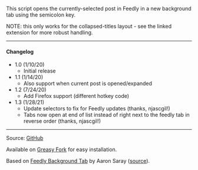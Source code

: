 This script opens the currently-selected post in Feedly in a new background tab using the semicolon key.

NOTE: this only works for the collapsed-titles layout - see the linked extension for more robust handling.

---

#### Changelog
* 1.0 (1/10/20)
  * Initial release
* 1.1 (1/14/20)
  * Also support when current post is opened/expanded
* 1.2 (7/24/20)
  * Add Firefox support (different hotkey code)
* 1.3 (1/28/21)
  * Update selectors to fix for Feedly updates (thanks, njascgil!)
  * Tabs now open at end of list instead of right next to the feedly tab in reverse order (thanks, njascgil!)

---

Source: [GitHub](https://github.com/theborg3of5/Userscripts/tree/master/feedlyOpenInBackground)

Available on [Greasy Fork](https://greasyfork.org/en/scripts/394974-feedly-open-in-background-tab) for easy installation.

Based on [Feedly Background Tab](https://chrome.google.com/webstore/detail/feedly-background-tab/gjlijkhcebalcchkhgaiflaooghmoegk) by Aaron Saray ([source](https://github.com/aaronsaray/feedlybackgroundtab)).
